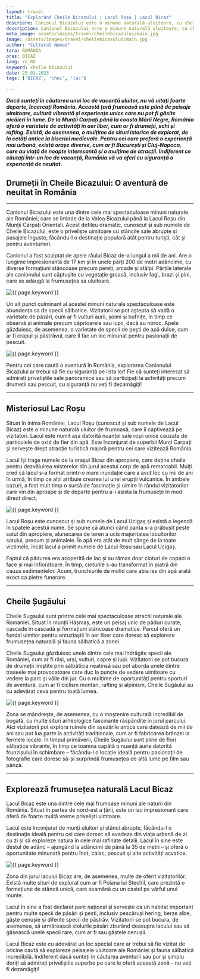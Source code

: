 ```yaml
---
layout: travel
title: "Explorând Cheile Bicazului | Lacul Roșu | Lacul Bicaz"
descriere: Canionul Bicazului este o minune naturală uluitoare, cu chei  adânci, cascadele maiestuoase și viața sălbatică vibrantă. 
description: Canionul Bicazului este o minune naturală uluitoare, cu chei  adânci, cascadele maiestuoase și viața sălbatică vibrantă. 
meta_image: assets/images/travel/cheilebicazului/main.jpg 
image: /assets/images/travel/cheilebicazului/main.jpg
author: "Cultural Nomad"
tara: ROMÂNIA
oras: BICAZ
lang: ro_RO
keyword: cheile bicazului
date: 25.01.2023
tags: ['BICAZ', 'chei', 'lac']

---
```


**_Dacă sunteți în căutarea unui loc de vacanță uluitor, nu vă uitați foarte departe, încercați România. Această țară frumoasă este plină de peisaje uimitoare, cultură vibrantă și experiențe unice care nu pot fi găsite nicăieri în lume. De la Munții Carpați până la coasta Mării Negre, România oferă o varietate de activități în aer liber, cum ar fi drumeții, schi și rafting. Există, de asemenea, o mulțime de situri istorice de explorat, de la cetăți antice la biserici medievale. Pentru cei care preferă o experiență mai urbană, există orașe diverse, cum ar fi București și Cluj-Napoca, care au viață de noapte interesantă și o mulțime de atracții. Indiferent ce căutați într-un loc de vacanță, România vă va oferi cu siguranță o experiență de neuitat._**

## Drumeții în Cheile Bicazului: O aventură de neuitat în România
---

<span class="drop">C</span>anionul Bicazului este una dintre cele mai spectaculoase minuni naturale ale României, care se întinde de la Valea Bicazului până la Lacul Roșu din Munții Carpați Orientali. Acest defileu dramatic, cunoscut și sub numele de Cheile Bicazului, este o priveliște uimitoare cu stâncile sale abrupte și pasajele înguste, făcându-l o destinație populară atât pentru turiști, cât și pentru aventurieri.

Canionul a fost sculptat de apele râului Bicaz de-a lungul a mii de ani. Are o lungime impresionantă de 17 km și în unele părți 200 de metri adâncime, cu diverse formațiuni stâncoase precum pereți, arcade și stâlpi. Părțile laterale ale canionului sunt căptușite cu vegetație groasă, inclusiv fagi, brazi și pini, care se adaugă la frumusețea sa uluitoare.

<img src="/assets/images/travel/cheilebicazului/pic2.jpg" alt="{{ page.keyword }}">

Un alt punct culminant al acestei minuni naturale spectaculoase este abundența sa de specii sălbatice. Vizitatorii se pot aștepta să vadă o varietate de păsări, cum ar fi vulturi aurii, șoimi și bufnițe, în timp ce observă și animale precum căprioarele sau lupii, dacă au noroc. Apele găzduiesc, de asemenea, o varietate de specii de pești de apă dulce, cum ar fi crapul și păstrăvul, care îl fac un loc minunat pentru pasionații de pescuit.

<img src="/assets/images/travel/cheilebicazului/pic3.jpg" alt="{{ page.keyword }}">

Pentru cei care caută o aventură în România, explorarea Canionului Bicazului ar trebui să fie cu siguranță pe lista lor! Fie că sunteți interesat să admirați priveliștile sale panoramice sau să participați la activități precum drumeții sau pescuit, cu siguranță nu veți fi dezamăgiți!

---
## Misteriosul Lac Roșu

<span class="drop">S</span>ituat în inima României, Lacul Roșu (cunoscut și sub numele de Lacul Bicaz) este o minune naturală uluitor de frumoasă, care îi captivează pe vizitatori. Lacul este numit așa datorită nuanței sale roșii unice cauzate de particulele de oxid de fier din apă. Este înconjurat de superbii Munți Carpați și servește drept atracție turistică majoră pentru cei care vizitează România.

Lacul își trage numele de la orașul Bicaz din apropiere, care deține cheile pentru dezvăluirea misterelor din jurul acestui corp de apă remarcabil. Mulți cred că lacul s-a format printr-o mare inundație care a avut loc cu mii de ani în urmă, în timp ce alții atribuie crearea lui unei erupții vulcanice. În ambele cazuri, a fost mult timp o sursă de fascinație și uimire în rândul vizitatorilor care vin din aproape și de departe pentru a-i asista la frumusețe în mod direct direct.

<img src="/assets/images/travel/cheilebicazului/pic4.jpg" alt="{{ page.keyword }}">

Lacul Roșu este cunoscut și sub numele de Lacul Ucigaș și există o legendă în spatele acestui nume. Se spune că atunci când panta s-a prăbușit peste satul din apropiere, alunecarea de teren a ucis majoritatea locuitorilor satului, precum și animalele. În apă era atât de mult sânge de la toate victimele, încât lacul a primit numele de Lacul Roșu sau Lacul Ucigaș.

Faptul că pădurea era acoperită de lac și au rămas doar cioturi de copaci o face și mai înfiorătoare. În timp, cioturile s-au transformat în piatră din cauza sedimentelor. Acum, trunchiurile de molid care abia ies din apă arată exact ca pietre funerare.

---
## Cheile Șugăului

<span class="drop">C</span>heile Sugaului sunt printre cele mai spectaculoase atractii naturale ale Romaniei. Situat în munții Hășmaș, este un peisaj unic de păduri curate, cascade în cascadă și formațiuni stâncoase dramatice. Parcul oferă un fundal uimitor pentru entuziaștii în aer liber care doresc să exploreze frumusețea naturală și fauna sălbatică a zonei.

Cheile Sugaului găzduiesc unele dintre cele mai îndrăgite specii ale României, cum ar fi râși, urși, vulturi, capre și lupi. Vizitatorii se pot bucura de drumeții liniștite prin sălbăticia neatinsă sau pot aborda unele dintre traseele mai provocatoare care duc la puncte de vedere uimitoare cu vedere la parc și văile din jur. Cu o mulțime de oportunități pentru sporturi de aventură, cum ar fi ciclism montan, rafting și alpinism, Cheile Sugăului au cu adevărat ceva pentru toată lumea.

<img src="/assets/images/travel/cheilebicazului/pic5.jpg" alt="{{ page.keyword }}">

Zona se mândrește, de asemenea, cu o moștenire culturală incredibil de bogată, cu multe situri arheologice fascinante răspândite în jurul parcului. Aici vizitatorii pot explora ruinele din așezările antice care datează de mii de ani sau pot lua parte la activități tradiționale, cum ar fi fabricarea brânzei la fermele locale. În timpul primăverii, Cheile Sugăului sunt pline de flori sălbatice vibrante, în timp ce toamna capătă o nuanță aurie datorită frunzișului în schimbare – făcându-l o locație ideală pentru pasionații de fotografie care doresc să-și surprindă frumusețea de altă lume pe film sau pânză.

---
## Explorează frumusețea naturală Lacul Bicaz

<span class="drop">L</span>acul Bicaz este una dintre cele mai frumoase minuni ale naturii din România. Situat în partea de nord-est a țării, este un lac impresionant care oferă de foarte multă vreme priveliști uimtoare.

Lacul este înconjurat de munți uluitori și stânci abrupte, făcându-l o destinație ideală pentru cei care doresc să evadeze din viața urbană de zi cu zi și să exploreze natura în cele mai rafinate detalii. Lacul în sine este destul de adânc – ajungând la adâncimi de până la 35 de metri – și oferă o oportunitate minunată pentru înot, caiac, pescuit și alte activități acvatice.

<img src="/assets/images/travel/cheilebicazului/pic6.jpg" alt="{{ page.keyword }}">

Zona din jurul lacului Bicaz are, de asemenea, multe de oferit vizitatorilor. Există multe situri de explorat cum ar fi Poiana lui Stechil, care prezintă o formațiune de stâncă unică, care seamănă cu un castel pe vârful unui munte.

Lacul în sine a fost declarat parc național și servește ca un habitat important pentru multe specii de păsări și pești, inclusiv pescăruși hering, berze albe, gâște cenușie și diferite specii de păstrăv. Vizitatorii se pot bucura, de asemenea, să urmărească stolurile păsări zburând deasupra lacului sau să găsească unele specii rare, cum ar fi  sau gâștele cenușii.

Lacul Bicaz este cu adevărat un loc special care ar trebui să fie vizitat de oricine caută să exploreze peisajele uluitoare ale României și fauna sălbatică incredibilă. Indiferent dacă sunteți în căutarea aventurii sau pur și simplu doriți să admirați priveliștile superbe pe care le oferă această zonă - nu veți fi dezamăgiți!
